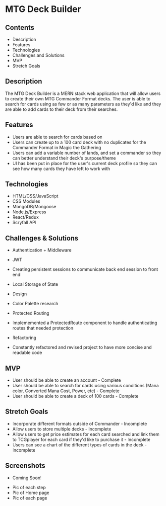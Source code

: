 # MTG Deck Builder

## Contents
* Description
* Features
* Technologies
* Challenges and Solutions
* MVP
* Stretch Goals

## Description
The MTG Deck Builder is a MERN stack web application that will allow users to create their own MTG Commander Format decks. The user is able to search for cards using as few or as many parameters as they'd like and they are able to add cards to their deck from their searches. 

## Features
* Users are able to search for cards based on 
* Users can create up to a 100 card deck with no duplicates for the Commander Format in Magic the Gathering
* Users can add a variable number of lands, and set a commander so they can better understand their deck's purpose/theme
* UI has been put in place for the user's current deck profile so they can see how many cards they have left to work with

## Technologies
- HTML/CSS/JavaScript
- CSS Modules
- MongoDB/Mongoose
- Node.js/Express
- React/Redux
- Scryfall API

## Challenges & Solutions
* Authentication + Middleware
- JWT
* Creating persistent sessions to communicate back end session to front end
- Local Storage of State
* Design
- Color Palette research
* Protected Routing
- Implememented a ProtectedRoute component to handle authenticating routes that needed protection
* Refactoring
- Constantly refactored and revised project to have more concise and readable code

## MVP
* User should be able to create an account - Complete
* User should be able to search for cards using various conditions (Mana color, Converted Mana Cost, Power, etc) - Complete
* User should be able to create a deck of 100 cards - Complete


## Stretch Goals
* Incorporate different formats outside of Commander - Incomplete
* Allow users to store multiple decks - Incomplete
* Allow users to get price estimates for each card searched and link them to TCGplayer for each card if they'd like to purchase it - Incomplete
* Users can see a chart of the different types of cards in the deck - Incomplete

## Screenshots
* Coming Soon!
- Pic of each step
- Pic of Home page
- Pic of each page
